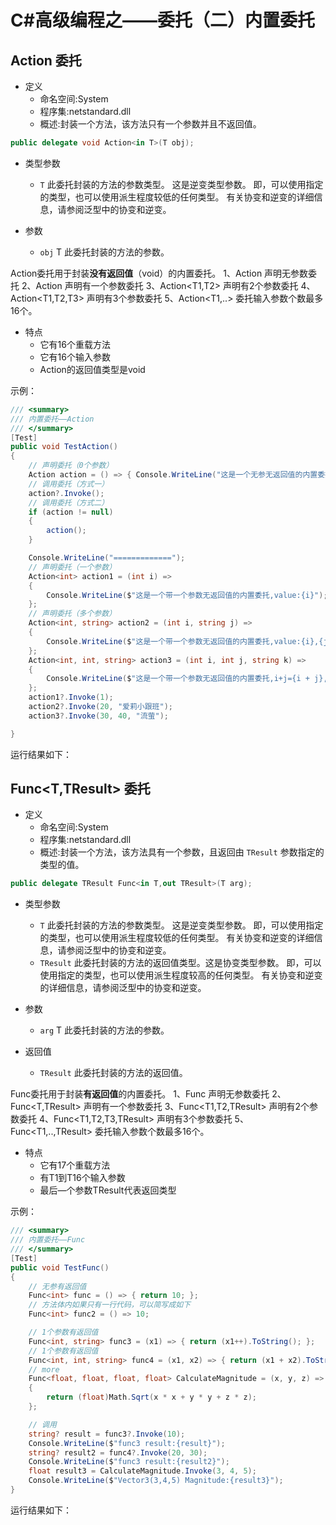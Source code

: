 # C#高级编程之——委托（二）内置委托

## Action<T> 委托

- 定义
  - 命名空间:System
  - 程序集:netstandard.dll
  - 概述:封装一个方法，该方法只有一个参数并且不返回值。

```csharp
public delegate void Action<in T>(T obj);
```

- 类型参数
  - `T`
   此委托封装的方法的参数类型。
   这是逆变类型参数。 即，可以使用指定的类型，也可以使用派生程度较低的任何类型。 有关协变和逆变的详细信息，请参阅泛型中的协变和逆变。

- 参数
  - `obj` T
   此委托封装的方法的参数。

Action委托用于封装**没有返回值**（void）的内置委托。
1、Action 声明无参数委托
2、Action<T> 声明有一个参数委托
3、Action<T1,T2> 声明有2个参数委托
4、Action<T1,T2,T3> 声明有3个参数委托
5、Action<T1,..> 委托输入参数个数最多16个。

- 特点
  - 它有16个重载方法
  - 它有16个输入参数
  - Action的返回值类型是void

示例：

```csharp
/// <summary>
/// 内置委托——Action
/// </summary>
[Test]
public void TestAction()
{
    // 声明委托（0个参数）
    Action action = () => { Console.WriteLine("这是一个无参无返回值的内置委托"); };
    // 调用委托（方式一）
    action?.Invoke();
    // 调用委托（方式二）
    if (action != null)
    {
        action();
    }

    Console.WriteLine("=============");
    // 声明委托（一个参数）
    Action<int> action1 = (int i) =>
    {
        Console.WriteLine($"这是一个带一个参数无返回值的内置委托,value:{i}");
    };
    // 声明委托（多个参数）
    Action<int, string> action2 = (int i, string j) =>
    {
        Console.WriteLine($"这是一个带一个参数无返回值的内置委托,value:{i},{j}");
    };
    Action<int, int, string> action3 = (int i, int j, string k) =>
    {
        Console.WriteLine($"这是一个带一个参数无返回值的内置委托,i+j={i + j},{k}");
    };
    action1?.Invoke(1);
    action2?.Invoke(20, "爱莉小跟班");
    action3?.Invoke(30, 40, "流萤");

}
```

运行结果如下：

## Func<T,TResult> 委托

- 定义
  - 命名空间:System
  - 程序集:netstandard.dll
  - 概述:封装一个方法，该方法具有一个参数，且返回由 `TResult` 参数指定的类型的值。

```csharp
public delegate TResult Func<in T,out TResult>(T arg);
```

- 类型参数
  - `T`
   此委托封装的方法的参数类型。
   这是逆变类型参数。 即，可以使用指定的类型，也可以使用派生程度较低的任何类型。 有关协变和逆变的详细信息，请参阅泛型中的协变和逆变。
  - `TResult`
   此委托封装的方法的返回值类型。这是协变类型参数。 即，可以使用指定的类型，也可以使用派生程度较高的任何类型。 有关协变和逆变的详细信息，请参阅泛型中的协变和逆变。

- 参数
  - `arg` T
   此委托封装的方法的参数。

- 返回值
  - `TResult`
   此委托封装的方法的返回值。

Func委托用于封装**有返回值**的内置委托。
1、Func 声明无参数委托
2、Func<T,TResult> 声明有一个参数委托
3、Func<T1,T2,TResult> 声明有2个参数委托
4、Func<T1,T2,T3,TResult> 声明有3个参数委托
5、Func<T1,..,TResult> 委托输入参数个数最多16个。

- 特点
  - 它有17个重载方法
  - 有T1到T16个输入参数
  - 最后—个参数TResult代表返回类型

示例：

```csharp
/// <summary>
/// 内置委托——Func
/// </summary>
[Test]
public void TestFunc()
{
    // 无参有返回值
    Func<int> func = () => { return 10; };
    // 方法体内如果只有一行代码，可以简写成如下
    Func<int> func2 = () => 10;

    // 1个参数有返回值
    Func<int, string> func3 = (x1) => { return (x1++).ToString(); };
    // 1个参数有返回值
    Func<int, int, string> func4 = (x1, x2) => { return (x1 + x2).ToString(); };
    // more
    Func<float, float, float, float> CalculateMagnitude = (x, y, z) =>
    {
        return (float)Math.Sqrt(x * x + y * y + z * z);
    };

    // 调用
    string? result = func3?.Invoke(10);
    Console.WriteLine($"func3 result:{result}");
    string? result2 = func4?.Invoke(20, 30);
    Console.WriteLine($"func3 result:{result2}");
    float result3 = CalculateMagnitude.Invoke(3, 4, 5);
    Console.WriteLine($"Vector3(3,4,5) Magnitude:{result3}");
}
```

运行结果如下：
